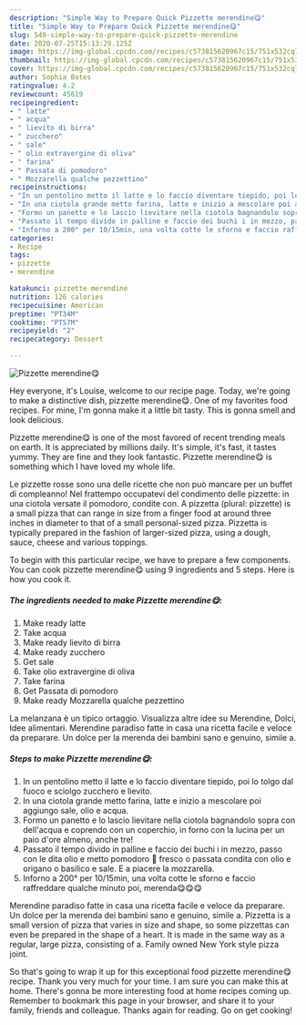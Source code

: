 ```yaml
---
description: "Simple Way to Prepare Quick Pizzette merendine😋"
title: "Simple Way to Prepare Quick Pizzette merendine😋"
slug: 549-simple-way-to-prepare-quick-pizzette-merendine
date: 2020-07-25T15:13:29.125Z
image: https://img-global.cpcdn.com/recipes/c573815620967c15/751x532cq70/pizzette-merendine😋-recipe-main-photo.jpg
thumbnail: https://img-global.cpcdn.com/recipes/c573815620967c15/751x532cq70/pizzette-merendine😋-recipe-main-photo.jpg
cover: https://img-global.cpcdn.com/recipes/c573815620967c15/751x532cq70/pizzette-merendine😋-recipe-main-photo.jpg
author: Sophia Bates
ratingvalue: 4.2
reviewcount: 45619
recipeingredient:
- " latte"
- " acqua"
- " lievito di birra"
- " zucchero"
- " sale"
- " olio extravergine di oliva"
- " farina"
- " Passata di pomodoro"
- " Mozzarella qualche pezzettino"
recipeinstructions:
- "In un pentolino metto il latte e lo faccio diventare tiepido, poi lo tolgo dal fuoco e sciolgo zucchero e lievito."
- "In una ciotola grande metto farina, latte e inizio a mescolare poi aggiungo sale, olio e acqua."
- "Formo un panetto e lo lascio lievitare nella ciotola bagnandolo sopra con dell&#39;acqua e coprendo con un coperchio, in forno con la lucina per un paio d&#39;ore almeno, anche tre!"
- "Passato il tempo divido in palline e faccio dei buchi i in mezzo, passo con le dita olio e metto pomodoro 🍅 fresco o passata condita con olio e origano o basilico e sale. E a piacere la mozzarella."
- "Inforno a 200° per 10/15min, una volta cotte le sforno e faccio raffreddare qualche minuto poi, merenda😋😋😋"
categories:
- Recipe
tags:
- pizzette
- merendine

katakunci: pizzette merendine 
nutrition: 126 calories
recipecuisine: American
preptime: "PT34M"
cooktime: "PT57M"
recipeyield: "2"
recipecategory: Dessert

---
```



![Pizzette merendine😋](https://img-global.cpcdn.com/recipes/c573815620967c15/751x532cq70/pizzette-merendine😋-recipe-main-photo.jpg)

Hey everyone, it's Louise, welcome to our recipe page. Today, we're going to make a distinctive dish, pizzette merendine😋. One of my favorites food recipes. For mine, I'm gonna make it a little bit tasty. This is gonna smell and look delicious.

Pizzette merendine😋 is one of the most favored of recent trending meals on earth. It is appreciated by millions daily. It's simple, it's fast, it tastes yummy. They are fine and they look fantastic. Pizzette merendine😋 is something which I have loved my whole life.

Le pizzette rosse sono una delle ricette che non può mancare per un buffet di compleanno! Nel frattempo occupatevi del condimento delle pizzette: in una ciotola versate il pomodoro, condite con. A pizzetta (plural: pizzette) is a small pizza that can range in size from a finger food at around three inches in diameter to that of a small personal-sized pizza. Pizzetta is typically prepared in the fashion of larger-sized pizza, using a dough, sauce, cheese and various toppings.


To begin with this particular recipe, we have to prepare a few components. You can cook pizzette merendine😋 using 9 ingredients and 5 steps. Here is how you cook it.

<!--inarticleads1-->

##### The ingredients needed to make Pizzette merendine😋:

1. Make ready  latte
1. Take  acqua
1. Make ready  lievito di birra
1. Make ready  zucchero
1. Get  sale
1. Take  olio extravergine di oliva
1. Take  farina
1. Get  Passata di pomodoro
1. Make ready  Mozzarella qualche pezzettino


La melanzana è un tipico ortaggio. Visualizza altre idee su Merendine, Dolci, Idee alimentari. Merendine paradiso fatte in casa una ricetta facile e veloce da preparare. Un dolce per la merenda dei bambini sano e genuino, simile a. 

<!--inarticleads2-->

##### Steps to make Pizzette merendine😋:

1. In un pentolino metto il latte e lo faccio diventare tiepido, poi lo tolgo dal fuoco e sciolgo zucchero e lievito.
1. In una ciotola grande metto farina, latte e inizio a mescolare poi aggiungo sale, olio e acqua.
1. Formo un panetto e lo lascio lievitare nella ciotola bagnandolo sopra con dell&#39;acqua e coprendo con un coperchio, in forno con la lucina per un paio d&#39;ore almeno, anche tre!
1. Passato il tempo divido in palline e faccio dei buchi i in mezzo, passo con le dita olio e metto pomodoro 🍅 fresco o passata condita con olio e origano o basilico e sale. E a piacere la mozzarella.
1. Inforno a 200° per 10/15min, una volta cotte le sforno e faccio raffreddare qualche minuto poi, merenda😋😋😋


Merendine paradiso fatte in casa una ricetta facile e veloce da preparare. Un dolce per la merenda dei bambini sano e genuino, simile a. Pizzetta is a small version of pizza that varies in size and shape, so some pizzettas can even be prepared in the shape of a heart. It is made in the same way as a regular, large pizza, consisting of a. Family owned New York style pizza joint. 

So that's going to wrap it up for this exceptional food pizzette merendine😋 recipe. Thank you very much for your time. I am sure you can make this at home. There's gonna be more interesting food at home recipes coming up. Remember to bookmark this page in your browser, and share it to your family, friends and colleague. Thanks again for reading. Go on get cooking!
